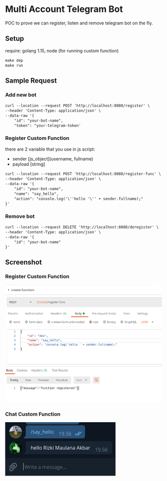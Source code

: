# Multi Account Telegram Bot

POC to prove we can register, listen and remove telegram bot on the fly.

## Setup
require: golang 1.15, node (for running custom function)

```
make dep
make run
```

## Sample Request

### Add new bot

```
curl --location --request POST 'http://localhost:8080/register' \
--header 'Content-Type: application/json' \
--data-raw '{
    "id": "your-bot-name",
    "token": "your-telegram-token'
```

### Register Custom Function

there are 2 variable that you use in js script:
- sender [js_object](username, fullname)
- payload [string]

```
curl --location --request POST 'http://localhost:8080/register-func' \
--header 'Content-Type: application/json' \
--data-raw '{
    "id": "your-bot-name",
    "name": "say_hello",
    "action": "console.log('\''hello '\'' + sender.fullname);"
}'
```

### Remove bot

```
curl --location --request DELETE 'http://localhost:8080/deregister' \
--header 'Content-Type: application/json' \
--data-raw '{
    "id": "your-bot-name"
}'
```

## Screenshot

### Register Custom Function

![custom_func](./demo_custom_function_register.png)

### Chat Custom Function

![chat_func](./demo_chat_result.png)
